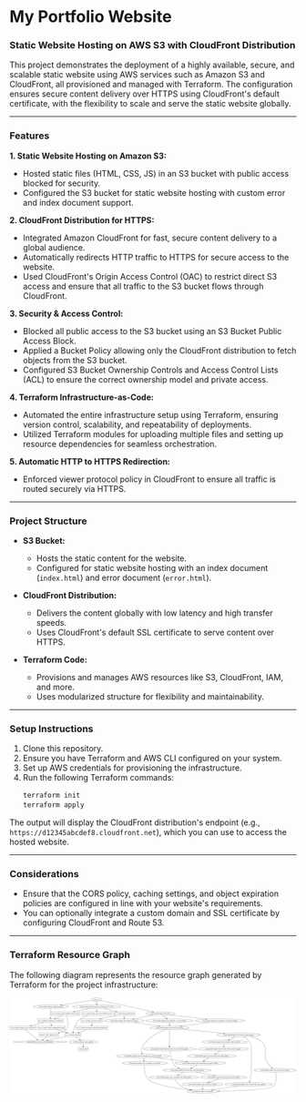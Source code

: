 
# My Portfolio Website

### Static Website Hosting on AWS S3 with CloudFront Distribution

This project demonstrates the deployment of a highly available, secure, and scalable static website using AWS services such as Amazon S3 and CloudFront, all provisioned and managed with Terraform. The configuration ensures secure content delivery over HTTPS using CloudFront's default certificate, with the flexibility to scale and serve the static website globally.

---

### **Features**

**1. Static Website Hosting on Amazon S3:**
- Hosted static files (HTML, CSS, JS) in an S3 bucket with public access blocked for security.
- Configured the S3 bucket for static website hosting with custom error and index document support.

**2. CloudFront Distribution for HTTPS:**
- Integrated Amazon CloudFront for fast, secure content delivery to a global audience.
- Automatically redirects HTTP traffic to HTTPS for secure access to the website.
- Used CloudFront's Origin Access Control (OAC) to restrict direct S3 access and ensure that all traffic to the S3 bucket flows through CloudFront.

**3. Security & Access Control:**
- Blocked all public access to the S3 bucket using an S3 Bucket Public Access Block.
- Applied a Bucket Policy allowing only the CloudFront distribution to fetch objects from the S3 bucket.
- Configured S3 Bucket Ownership Controls and Access Control Lists (ACL) to ensure the correct ownership model and private access.

**4. Terraform Infrastructure-as-Code:**
- Automated the entire infrastructure setup using Terraform, ensuring version control, scalability, and repeatability of deployments.
- Utilized Terraform modules for uploading multiple files and setting up resource dependencies for seamless orchestration.

**5. Automatic HTTP to HTTPS Redirection:**
- Enforced viewer protocol policy in CloudFront to ensure all traffic is routed securely via HTTPS.

---

### **Project Structure**

- **S3 Bucket:**
  - Hosts the static content for the website.
  - Configured for static website hosting with an index document (`index.html`) and error document (`error.html`).

- **CloudFront Distribution:**
  - Delivers the content globally with low latency and high transfer speeds.
  - Uses CloudFront's default SSL certificate to serve content over HTTPS.

- **Terraform Code:**
  - Provisions and manages AWS resources like S3, CloudFront, IAM, and more.
  - Uses modularized structure for flexibility and maintainability.

---

### **Setup Instructions**
1. Clone this repository.
2. Ensure you have Terraform and AWS CLI configured on your system.
3. Set up AWS credentials for provisioning the infrastructure.
4. Run the following Terraform commands:
   ```bash
   terraform init
   terraform apply
   ```

The output will display the CloudFront distribution's endpoint (e.g., `https://d12345abcdef8.cloudfront.net`), which you can use to access the hosted website.

---

### **Considerations**
- Ensure that the CORS policy, caching settings, and object expiration policies are configured in line with your website's requirements.
- You can optionally integrate a custom domain and SSL certificate by configuring CloudFront and Route 53.

---

### **Terraform Resource Graph**

The following diagram represents the resource graph generated by Terraform for the project infrastructure:

![Terraform Resource Graph](./graphviz.png)